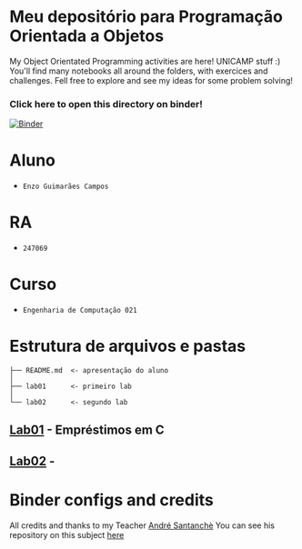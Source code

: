 # Meu depositório para Programação Orientada a Objetos
My Object Orientated Programming activities are here! UNICAMP stuff :)
You'll find many notebooks all around the folders, with exercices and challenges.
Fell free to explore and see my ideas for some problem solving!

### Click here to open this directory on binder!
[![Binder](https://mybinder.org/badge_logo.svg)](https://mybinder.org/v2/gh/NuitJack/POOstuff_247069/HEAD)

# Aluno
* `Enzo Guimarães Campos`

# RA
* `247069`

# Curso
* `Engenharia de Computação 021`

# Estrutura de arquivos e pastas
~~~
├── README.md  <- apresentação do aluno
│
├── lab01      <- primeiro lab
│
└── lab02      <- segundo lab
~~~

## [Lab01](https://github.com/NuitJack/POOstuff_247069/tree/main/lab01) - Empréstimos em C

## [Lab02]() - 

# Binder configs and credits
All credits and thanks to my Teacher [André Santanchè](https://www.ic.unicamp.br/~santanch/index.html)
You can see his repository on this subject [here](https://github.com/santanche/java2learn)

